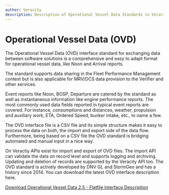 ```yaml
---
author: Veracity
description: Description of Operational Vessel Data Standards in Veracity
---
```


# Operational Vessel Data (OVD)

The Operational Vessel Data (OVD) interface standard for exchanging data between software solutions is a comprehensive and easy to adapt format for operational vessel data, like Noon and Arrival reports.

The standard supports data sharing in the Fleet Performance Management context but is also applicable for MRV/DCS data provision to the Verifier and other services.

Event reports like Noon, BOSP, Departure are catered by the standard as well as instantaneous information like engine performance reports. The most commonly used data fields reported in typical event reports are covered. For instance, consumptions and distances, weather, propulsion and auxiliary work, ETA, Ordered Speed, bunker intake, etc., to name a few.

The OVD interface file is a CSV file and its simple structure makes it easy to process the data on both, the import and export side of the data flow. Furthermore, being based on a CSV file the OVD standard is bridging automated and manual input in a nice way.

On Veractiy APIs exist for import and export of OVD files. The import API can validate the data on record level and supports logging and archiving. Updating and deletion of records are supported by the Veracity API too. The OVD standard is actively developed by DNV GL and StormGeo and has a history since 2014. You can download the latest OVD interface description here.

<a href="assets/ovd-2--5-flatfile-interface-description.xlsx.xlsx" download>Download Operational Vessel Data 2.5 - Flatfile Interface Description</a>
